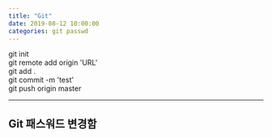 ```yaml
---
title: "Git"
date: 2019-08-12 10:00:00 
categories: git passwd
---
```



git init<br/>
git remote add origin 'URL'<br/>
git add .<br/>
git commit -m 'test'<br/>
git push origin master

---
Git 패스워드 변경함
---